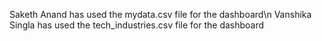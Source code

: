 Saketh Anand has used the mydata.csv file for the dashboard\n
Vanshika Singla has used the tech_industries.csv file for the dashboard
